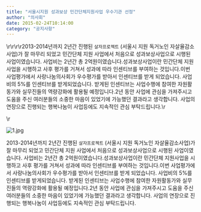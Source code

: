```yaml
---
title: "서울시지원 성과보상 민간단체지원사업 우수기관 선정"
author: "의사회"
date: 2015-02-24T10:14:00
category: "공지사항"
---
```


\r\r\r\r2013-2014년까지 2년간 진행된 `살자프로젝트` (서울시 지원 독거노인 자살율감소사업)가 잘 마무리 되었고 민간단체 지원 사업에서 처음으로 성과보상사업으로 시행된 사업이였습니다. 사업비는 2년간 총 2억원이였습니다.성과보상사업이란 민간단체 지원사업을 시행하고 사후 평가를 거쳐서 성과에 따라 인센티브를 부여하는 것입니다.이번 사업평가에서 사랑나눔의사회가 우수평가를 받아서 인센티브를 받게 되었습니다. 사업비의  5%를 인센티브를 받게되었습니다. 받게된 인센티브는 사업수행에 참여한 자원활동가와 실무진들의 역량강화에 활용될 예정입니다.2년 동안 사업에 관심을 가져주시고 도움을 주신 여러분들의 소중한 마음이 있었기에 가능했던 결과라고 생각합니다. 사업의 연장으로 진행되는 행복나눔이 사업등에도 지속적인 관심 부탁드립니다.\r

\r

![1.jpg](/files/attach/images/1585/546/032/bc7eaf20d018fc3f3912d97de2e0f720.jpg)

2013-2014년까지 2년간 진행된 `살자프로젝트` (서울시 지원 독거노인 자살율감소사업)가 잘 마무리 되었고 민간단체 지원 사업에서 처음으로 성과보상사업으로 시행된 사업이였습니다. 사업비는 2년간 총 2억원이였습니다.성과보상사업이란 민간단체 지원사업을 시행하고 사후 평가를 거쳐서 성과에 따라 인센티브를 부여하는 것입니다.이번 사업평가에서 사랑나눔의사회가 우수평가를 받아서 인센티브를 받게 되었습니다. 사업비의  5%를 인센티브를 받게되었습니다. 받게된 인센티브는 사업수행에 참여한 자원활동가와 실무진들의 역량강화에 활용될 예정입니다.2년 동안 사업에 관심을 가져주시고 도움을 주신 여러분들의 소중한 마음이 있었기에 가능했던 결과라고 생각합니다. 사업의 연장으로 진행되는 행복나눔이 사업등에도 지속적인 관심 부탁드립니다.
